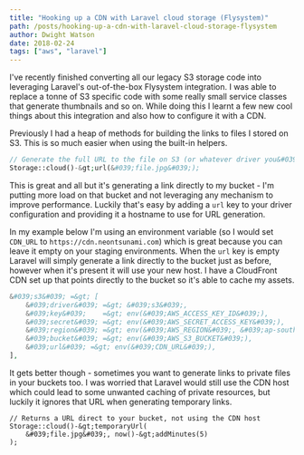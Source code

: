 ```yaml
---
title: "Hooking up a CDN with Laravel cloud storage (Flysystem)"
path: /posts/hooking-up-a-cdn-with-laravel-cloud-storage-flysystem
author: Dwight Watson
date: 2018-02-24
tags: ["aws", "laravel"]
---
```


I&#039;ve recently finished converting all our legacy S3 storage code into leveraging Laravel&#039;s out-of-the-box Flysystem integration. I was able to replace a tonne of S3 specific code with some really small service classes that generate thumbnails and so on. While doing this I learnt a few new cool things about this integration and also how to configure it with a CDN.

Previously I had a heap of methods for building the links to files I stored on S3. This is so much easier when using the built-in helpers.

```php
// Generate the full URL to the file on S3 (or whatever driver you&#039;re using).
Storage::cloud()-&gt;url(&#039;file.jpg&#039;);
```

This is great and all but it&#039;s generating a link directly to my bucket - I&#039;m putting more load on that bucket and not leveraging any mechanism to improve performance. Luckily that&#039;s easy by adding a `url` key to your driver configuration and providing it a hostname to use for URL generation. 

In my example below I&#039;m using an environment variable (so I would set `CDN_URL` to `https://cdn.neontsunami.com`) which is great because you can leave it empty on your staging environments. When the `url` key is empty Laravel will simply generate a link directly to the bucket just as before, however when it&#039;s present it will use your new host. I have a CloudFront CDN set up that points directly to the bucket so it&#039;s able to cache my assets.

```php
&#039;s3&#039; =&gt; [
    &#039;driver&#039; =&gt; &#039;s3&#039;,
    &#039;key&#039;    =&gt; env(&#039;AWS_ACCESS_KEY_ID&#039;),
    &#039;secret&#039; =&gt; env(&#039;AWS_SECRET_ACCESS_KEY&#039;),
    &#039;region&#039; =&gt; env(&#039;AWS_REGION&#039;, &#039;ap-southeast-2&#039;),
    &#039;bucket&#039; =&gt; env(&#039;AWS_S3_BUCKET&#039;),
    &#039;url&#039; =&gt; env(&#039;CDN_URL&#039;),
],
```

It gets better though - sometimes you want to generate links to private files in your buckets too. I was worried that Laravel would still use the CDN host which could lead to some unwanted caching of private resources, but luckily it ignores that URL when generating temporary links.

```
// Returns a URL direct to your bucket, not using the CDN host
Storage::cloud()-&gt;temporaryUrl(
    &#039;file.jpg&#039;, now()-&gt;addMinutes(5)
);
```
